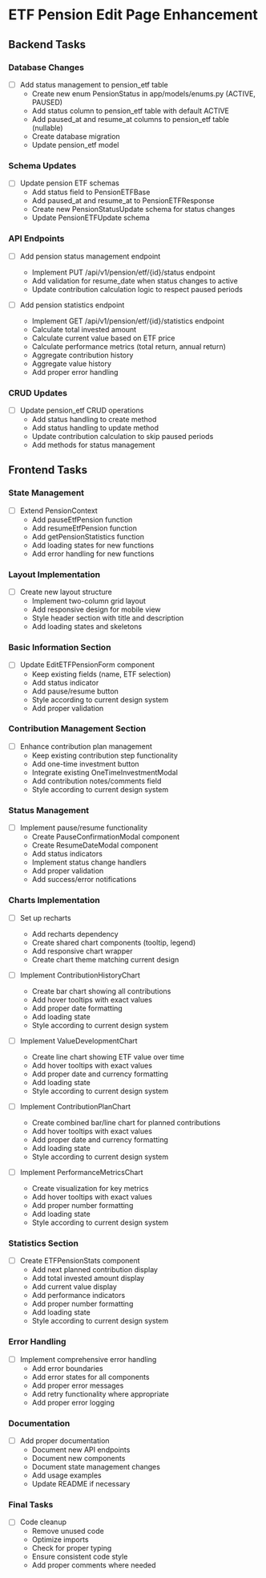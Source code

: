 # ETF Pension Edit Page Enhancement

## Backend Tasks

### Database Changes
- [ ] Add status management to pension_etf table
  * Create new enum PensionStatus in app/models/enums.py (ACTIVE, PAUSED)
  * Add status column to pension_etf table with default ACTIVE
  * Add paused_at and resume_at columns to pension_etf table (nullable)
  * Create database migration
  * Update pension_etf model

### Schema Updates
- [ ] Update pension ETF schemas
  * Add status field to PensionETFBase
  * Add paused_at and resume_at to PensionETFResponse
  * Create new PensionStatusUpdate schema for status changes
  * Update PensionETFUpdate schema

### API Endpoints
- [ ] Add pension status management endpoint
  * Implement PUT /api/v1/pension/etf/{id}/status endpoint
  * Add validation for resume_date when status changes to active
  * Update contribution calculation logic to respect paused periods

- [ ] Add pension statistics endpoint
  * Implement GET /api/v1/pension/etf/{id}/statistics endpoint
  * Calculate total invested amount
  * Calculate current value based on ETF price
  * Calculate performance metrics (total return, annual return)
  * Aggregate contribution history
  * Aggregate value history
  * Add proper error handling

### CRUD Updates
- [ ] Update pension_etf CRUD operations
  * Add status handling to create method
  * Add status handling to update method
  * Update contribution calculation to skip paused periods
  * Add methods for status management

## Frontend Tasks

### State Management
- [ ] Extend PensionContext
  * Add pauseEtfPension function
  * Add resumeEtfPension function
  * Add getPensionStatistics function
  * Add loading states for new functions
  * Add error handling for new functions

### Layout Implementation
- [ ] Create new layout structure
  * Implement two-column grid layout
  * Add responsive design for mobile view
  * Style header section with title and description
  * Add loading states and skeletons

### Basic Information Section
- [ ] Update EditETFPensionForm component
  * Keep existing fields (name, ETF selection)
  * Add status indicator
  * Add pause/resume button
  * Style according to current design system
  * Add proper validation

### Contribution Management Section
- [ ] Enhance contribution plan management
  * Keep existing contribution step functionality
  * Add one-time investment button
  * Integrate existing OneTimeInvestmentModal
  * Add contribution notes/comments field
  * Style according to current design system

### Status Management
- [ ] Implement pause/resume functionality
  * Create PauseConfirmationModal component
  * Create ResumeDateModal component
  * Add status indicators
  * Implement status change handlers
  * Add proper validation
  * Add success/error notifications

### Charts Implementation
- [ ] Set up recharts
  * Add recharts dependency
  * Create shared chart components (tooltip, legend)
  * Add responsive chart wrapper
  * Create chart theme matching current design

- [ ] Implement ContributionHistoryChart
  * Create bar chart showing all contributions
  * Add hover tooltips with exact values
  * Add proper date formatting
  * Add loading state
  * Style according to current design system

- [ ] Implement ValueDevelopmentChart
  * Create line chart showing ETF value over time
  * Add hover tooltips with exact values
  * Add proper date and currency formatting
  * Add loading state
  * Style according to current design system

- [ ] Implement ContributionPlanChart
  * Create combined bar/line chart for planned contributions
  * Add hover tooltips with exact values
  * Add proper date and currency formatting
  * Add loading state
  * Style according to current design system

- [ ] Implement PerformanceMetricsChart
  * Create visualization for key metrics
  * Add hover tooltips with exact values
  * Add proper number formatting
  * Add loading state
  * Style according to current design system

### Statistics Section
- [ ] Create ETFPensionStats component
  * Add next planned contribution display
  * Add total invested amount display
  * Add current value display
  * Add performance indicators
  * Add proper number formatting
  * Add loading state
  * Style according to current design system

### Error Handling
- [ ] Implement comprehensive error handling
  * Add error boundaries
  * Add error states for all components
  * Add proper error messages
  * Add retry functionality where appropriate
  * Add proper error logging

### Documentation
- [ ] Add proper documentation
  * Document new API endpoints
  * Document new components
  * Document state management changes
  * Add usage examples
  * Update README if necessary

### Final Tasks
- [ ] Code cleanup
  * Remove unused code
  * Optimize imports
  * Check for proper typing
  * Ensure consistent code style
  * Add proper comments where needed 